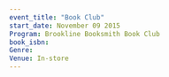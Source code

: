 ```yaml
---
event_title: "Book Club"
start_date: November 09 2015
Program: Brookline Booksmith Book Club
book_isbn: 
Genre: 
Venue: In-store
---
```

